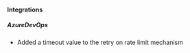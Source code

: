 
#### Integrations

##### AzureDevOps

- Added a timeout value to the retry on rate limit mechanism

